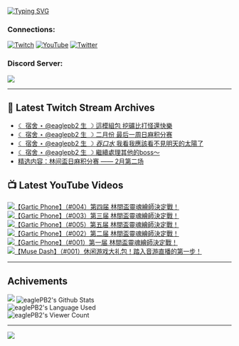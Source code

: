 <!--### Hello people, I'm EaglePB2 - The one who building something for fun 👋
Thank you for standby for this profile.   
The purpose of this profile is coming soon.   
You may come back later, as you wish if this readme.md is updated.   -->

<a href="https://git.io/typing-svg"><img src="https://readme-typing-svg.herokuapp.com?font=Fira+Code&duration=1000&pause=5000&vCenter=true&random=false&width=500&lines=%F0%9F%91%8B+Hello+Everyone%2C+I'm+EaglePB2.;%F0%9F%99%87+Thank+you+for+stopping+by+my+profile.+;%F0%9F%94%AD+%3D%3D%3D%3D+%F0%9F%94%AD;%F0%9F%91%8B+%E4%BD%A0%E5%A5%BD%EF%BC%8C%E6%AD%A1%E8%BF%8E%E4%BE%86%E5%88%B0%E6%88%91%E7%9A%84%E4%BB%A3%E7%A2%BC%E5%BA%AB%E3%80%82;%F0%9F%99%87+%E6%84%9F%E8%AC%9D%E5%89%8D%E4%BE%86%E5%8F%83%E8%A7%80%E5%B0%8F%E5%B1%8B+owo~" alt="Typing SVG" /></a>

### Connections:

[![Twitch](https://img.shields.io/badge/Twitch-9347FF?style=flat-square&logo=twitch&logoColor=white)](https://www.twitch.tv/eaglepb2)
[![YouTube](https://img.shields.io/badge/YouTube-%23FF0000.svg?style=flat-square&logo=YouTube&logoColor=white)](https://www.youtube.com/eaglepb2)
[![Twitter](https://img.shields.io/badge/Twitter-%231DA1F2.svg?style=flat-square&logo=Twitter&logoColor=white)](https://twitter.com/eaglepb2)

### Discord Server:

[![](https://invidget.switchblade.xyz/qKrub9b?theme=dark&language=ch)](https://discord.gg/qKrub9b)

---

## 👾 Latest Twitch Stream Archives
<!-- TWITCH:START -->
- [☾ 宿舍 ⋆ @eaglepb2 生 ☽ 這模組包 挖礦比打怪還快樂](https://www.twitch.tv/videos/2391651743)
- [☾ 宿舍 ⋆ @eaglepb2 生 ☽ 二月份 最后一周日麻积分赛](https://www.twitch.tv/videos/2391569467)
- [☾ 宿舍 ⋆ @eaglepb2 生 ☽ *吞口水* 我看我應該看不見明天的太陽了](https://www.twitch.tv/videos/2388076843)
- [☾ 宿舍 ⋆ @eaglepb2 生 ☽ 繼續處理其他的boss～](https://www.twitch.tv/videos/2387121800)
- [精选内容：林间盃日麻积分赛 —— 2月第二场](https://www.twitch.tv/videos/2386162978)
<!-- TWITCH:END -->



## 📺 Latest YouTube Videos
<!-- YOUTUBE:START -->
<!-- YOUTUBE:END -->

<!-- BEGIN YOUTUBE-CARDS -->
<a href="https://www.youtube.com/watch?v=lxpZQud3dGM">
  <picture>
    <source media="(prefers-color-scheme: dark)" srcset="https://ytcards.demolab.com/?id=lxpZQud3dGM&title=%E3%80%90Gartic+Phone%E3%80%91%EF%BC%88%23004%EF%BC%89%E7%AC%AC%E5%9B%9B%E5%B1%8A+%E6%9E%97%E9%96%93%E7%9B%83%E9%9D%88%E9%AD%82%E7%B9%AA%E5%B8%AB%E6%B1%BA%E5%AE%9A%E6%88%B0%EF%BC%81&lang=zh&timestamp=1740810842&background_color=%230d1117&title_color=%23ffffff&stats_color=%23dedede&max_title_lines=1&width=250&border_radius=5&duration=11338">
    <img src="https://ytcards.demolab.com/?id=lxpZQud3dGM&title=%E3%80%90Gartic+Phone%E3%80%91%EF%BC%88%23004%EF%BC%89%E7%AC%AC%E5%9B%9B%E5%B1%8A+%E6%9E%97%E9%96%93%E7%9B%83%E9%9D%88%E9%AD%82%E7%B9%AA%E5%B8%AB%E6%B1%BA%E5%AE%9A%E6%88%B0%EF%BC%81&lang=zh&timestamp=1740810842&background_color=%23ffffff&title_color=%2324292f&stats_color=%2357606a&max_title_lines=1&width=250&border_radius=5&duration=11338" alt="【Gartic Phone】（#004）第四届 林間盃靈魂繪師決定戰！" title="【Gartic Phone】（#004）第四届 林間盃靈魂繪師決定戰！">
  </picture>
</a>
<a href="https://www.youtube.com/watch?v=NuP2ALNqPQk">
  <picture>
    <source media="(prefers-color-scheme: dark)" srcset="https://ytcards.demolab.com/?id=NuP2ALNqPQk&title=%E3%80%90Gartic+Phone%E3%80%91%EF%BC%88%23003%EF%BC%89%E7%AC%AC%E4%B8%89%E5%B1%8A+%E6%9E%97%E9%96%93%E7%9B%83%E9%9D%88%E9%AD%82%E7%B9%AA%E5%B8%AB%E6%B1%BA%E5%AE%9A%E6%88%B0%EF%BC%81&lang=zh&timestamp=1740718980&background_color=%230d1117&title_color=%23ffffff&stats_color=%23dedede&max_title_lines=1&width=250&border_radius=5&duration=8369">
    <img src="https://ytcards.demolab.com/?id=NuP2ALNqPQk&title=%E3%80%90Gartic+Phone%E3%80%91%EF%BC%88%23003%EF%BC%89%E7%AC%AC%E4%B8%89%E5%B1%8A+%E6%9E%97%E9%96%93%E7%9B%83%E9%9D%88%E9%AD%82%E7%B9%AA%E5%B8%AB%E6%B1%BA%E5%AE%9A%E6%88%B0%EF%BC%81&lang=zh&timestamp=1740718980&background_color=%23ffffff&title_color=%2324292f&stats_color=%2357606a&max_title_lines=1&width=250&border_radius=5&duration=8369" alt="【Gartic Phone】（#003）第三届 林間盃靈魂繪師決定戰！" title="【Gartic Phone】（#003）第三届 林間盃靈魂繪師決定戰！">
  </picture>
</a>
<a href="https://www.youtube.com/watch?v=Nx8R3fUorlI">
  <picture>
    <source media="(prefers-color-scheme: dark)" srcset="https://ytcards.demolab.com/?id=Nx8R3fUorlI&title=%E3%80%90Gartic+Phone%E3%80%91%EF%BC%88%23005%EF%BC%89%E7%AC%AC%E4%BA%94%E5%B1%8A+%E6%9E%97%E9%96%93%E7%9B%83%E9%9D%88%E9%AD%82%E7%B9%AA%E5%B8%AB%E6%B1%BA%E5%AE%9A%E6%88%B0%EF%BC%81&lang=zh&timestamp=1740711032&background_color=%230d1117&title_color=%23ffffff&stats_color=%23dedede&max_title_lines=1&width=250&border_radius=5&duration=0">
    <img src="https://ytcards.demolab.com/?id=Nx8R3fUorlI&title=%E3%80%90Gartic+Phone%E3%80%91%EF%BC%88%23005%EF%BC%89%E7%AC%AC%E4%BA%94%E5%B1%8A+%E6%9E%97%E9%96%93%E7%9B%83%E9%9D%88%E9%AD%82%E7%B9%AA%E5%B8%AB%E6%B1%BA%E5%AE%9A%E6%88%B0%EF%BC%81&lang=zh&timestamp=1740711032&background_color=%23ffffff&title_color=%2324292f&stats_color=%2357606a&max_title_lines=1&width=250&border_radius=5&duration=0" alt="【Gartic Phone】（#005）第五届 林間盃靈魂繪師決定戰！" title="【Gartic Phone】（#005）第五届 林間盃靈魂繪師決定戰！">
  </picture>
</a>
<a href="https://www.youtube.com/watch?v=uSgftM7PGUw">
  <picture>
    <source media="(prefers-color-scheme: dark)" srcset="https://ytcards.demolab.com/?id=uSgftM7PGUw&title=%E3%80%90Gartic+Phone%E3%80%91%EF%BC%88%23002%EF%BC%89%E7%AC%AC%E4%BA%8C%E5%B1%8A+%E6%9E%97%E9%96%93%E7%9B%83%E9%9D%88%E9%AD%82%E7%B9%AA%E5%B8%AB%E6%B1%BA%E5%AE%9A%E6%88%B0%EF%BC%81&lang=zh&timestamp=1740639802&background_color=%230d1117&title_color=%23ffffff&stats_color=%23dedede&max_title_lines=1&width=250&border_radius=5&duration=11172">
    <img src="https://ytcards.demolab.com/?id=uSgftM7PGUw&title=%E3%80%90Gartic+Phone%E3%80%91%EF%BC%88%23002%EF%BC%89%E7%AC%AC%E4%BA%8C%E5%B1%8A+%E6%9E%97%E9%96%93%E7%9B%83%E9%9D%88%E9%AD%82%E7%B9%AA%E5%B8%AB%E6%B1%BA%E5%AE%9A%E6%88%B0%EF%BC%81&lang=zh&timestamp=1740639802&background_color=%23ffffff&title_color=%2324292f&stats_color=%2357606a&max_title_lines=1&width=250&border_radius=5&duration=11172" alt="【Gartic Phone】（#002）第二届 林間盃靈魂繪師決定戰！" title="【Gartic Phone】（#002）第二届 林間盃靈魂繪師決定戰！">
  </picture>
</a>
<a href="https://www.youtube.com/watch?v=eThlHr15ID4">
  <picture>
    <source media="(prefers-color-scheme: dark)" srcset="https://ytcards.demolab.com/?id=eThlHr15ID4&title=%E3%80%90Gartic+Phone%E3%80%91%EF%BC%88%23001%EF%BC%89%E7%AC%AC%E4%B8%80%E5%B1%8A+%E6%9E%97%E9%96%93%E7%9B%83%E9%9D%88%E9%AD%82%E7%B9%AA%E5%B8%AB%E6%B1%BA%E5%AE%9A%E6%88%B0%EF%BC%81&lang=zh&timestamp=1740565594&background_color=%230d1117&title_color=%23ffffff&stats_color=%23dedede&max_title_lines=1&width=250&border_radius=5&duration=17341">
    <img src="https://ytcards.demolab.com/?id=eThlHr15ID4&title=%E3%80%90Gartic+Phone%E3%80%91%EF%BC%88%23001%EF%BC%89%E7%AC%AC%E4%B8%80%E5%B1%8A+%E6%9E%97%E9%96%93%E7%9B%83%E9%9D%88%E9%AD%82%E7%B9%AA%E5%B8%AB%E6%B1%BA%E5%AE%9A%E6%88%B0%EF%BC%81&lang=zh&timestamp=1740565594&background_color=%23ffffff&title_color=%2324292f&stats_color=%2357606a&max_title_lines=1&width=250&border_radius=5&duration=17341" alt="【Gartic Phone】（#001）第一届 林間盃靈魂繪師決定戰！" title="【Gartic Phone】（#001）第一届 林間盃靈魂繪師決定戰！">
  </picture>
</a>
<a href="https://www.youtube.com/watch?v=gzC80Uu-YpQ">
  <picture>
    <source media="(prefers-color-scheme: dark)" srcset="https://ytcards.demolab.com/?id=gzC80Uu-YpQ&title=%E3%80%90Muse+Dash%E3%80%91%EF%BC%88%23001%EF%BC%89%E4%BC%91%E9%97%B2%E6%B8%B8%E6%88%8F%E5%A4%A7%E7%A4%BC%E5%8C%85%EF%BC%81%E8%B8%8F%E5%85%A5%E9%9F%B3%E6%B8%B8%E7%9B%B4%E6%92%AD%E7%9A%84%E7%AC%AC%E4%B8%80%E6%AD%A5%EF%BC%81&lang=zh&timestamp=1740395082&background_color=%230d1117&title_color=%23ffffff&stats_color=%23dedede&max_title_lines=1&width=250&border_radius=5&duration=23114">
    <img src="https://ytcards.demolab.com/?id=gzC80Uu-YpQ&title=%E3%80%90Muse+Dash%E3%80%91%EF%BC%88%23001%EF%BC%89%E4%BC%91%E9%97%B2%E6%B8%B8%E6%88%8F%E5%A4%A7%E7%A4%BC%E5%8C%85%EF%BC%81%E8%B8%8F%E5%85%A5%E9%9F%B3%E6%B8%B8%E7%9B%B4%E6%92%AD%E7%9A%84%E7%AC%AC%E4%B8%80%E6%AD%A5%EF%BC%81&lang=zh&timestamp=1740395082&background_color=%23ffffff&title_color=%2324292f&stats_color=%2357606a&max_title_lines=1&width=250&border_radius=5&duration=23114" alt="【Muse Dash】（#001）休闲游戏大礼包！踏入音游直播的第一步！" title="【Muse Dash】（#001）休闲游戏大礼包！踏入音游直播的第一步！">
  </picture>
</a>
<!-- END YOUTUBE-CARDS -->

---

## Achivements
[![](https://github-profile-trophy.vercel.app/?username=eaglepb2&theme=monokai&no-bg=true&&title=Repositories,Issues,Commit,MultiLanguage)](https://github.com/anuraghazra/github-readme-stats)
<img align="center" alt="eaglePB2's Github Stats" src="https://github-readme-stats.vercel.app/api?username=eaglePB2&show_icons=true&hide_border=true&theme=merko" />
<br>
<img align="center" alt="eaglePB2's Language Used" src="https://github-readme-stats.vercel.app/api/top-langs/?username=eaglePB2&show_icons=true&hide_border=true&theme=merko&layout=compact&langs_count=8" />
<br>
<img align="center" alt="eaglePB2's Viewer Count" src="https://visitcount.itsvg.in/api?id=eaglepb2&label=Profile%20Views&color=3&icon=5&pretty=true" />

<hr>

<!-- RANDOMQUOTE:START -->
![](https://quotes-github-readme.vercel.app/api?type=horizontal&theme=merko)
<!-- RANDOMQUOTE:END -->


<!--
       _____   _   _   _____       _____   _   _   ____   
      |_   _| | | | | |  ___|     |  ___| | \ | | |  _  \  
        | |   | |_| | | |___      | |___  |  \| | | | | | 
        | |   |  _  | |  ___|     |  ___| |     | | | | | 
        | |   | | | | | |___      | |___  | |\  | | |_| | 
        |_|   |_| |_| |_____|     |_____| |_| \_| |____ / 
      
-->
